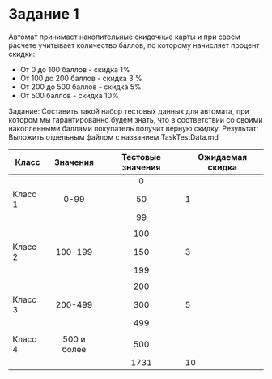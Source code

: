 ﻿# Задание 1
Автомат принимает накопительные скидочные карты
и при своем расчете учитывает количество баллов, 
по которому начисляет процент скидки:

- От 0 до 100 баллов - скидка 1%
- От 100 до 200 баллов - скидка 3 %
- От 200 до 500 баллов - скидка 5%
- От 500 баллов - скидка 10%

Задание: Составить такой набор тестовых данных для автомата, 
при котором мы гарантированно будем знать, что в соответствии
со своими накопленными баллами покупатель получит верную скидку.
Результат: Выложить отдельным файлом с названием TaskTestData.md


| Класс |  Значения  |Тестовые значения|Ожидаемая скидка|
|-------|:----------:|:---------------:|----------------|
|       |            |       0         |                |
|Класс 1|    0-99    |       50        |        1       |
|       |            |       99        |                |
|       |            |                 |                |
|       |            |       100       |                |
|Класс 2|   100-199  |       150       |        3       |
|       |            |       199       |                |
|       |            |                 |                |
|       |            |       200       |                |
|Класс 3|   200-499  |       300       |        5       |
|       |            |       499       |                |
|       |            |                 |                |
|Класс 4| 500 и более|       500       |                |
|       |            |       1731      |        10      |


